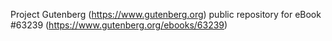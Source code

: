 Project Gutenberg (https://www.gutenberg.org) public repository for
eBook #63239 (https://www.gutenberg.org/ebooks/63239)
